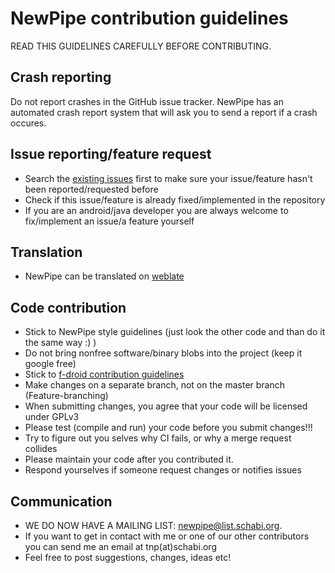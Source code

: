 NewPipe contribution guidelines
===============================

READ THIS GUIDELINES CAREFULLY BEFORE CONTRIBUTING.

## Crash reporting

Do not report crashes in the GitHub issue tracker. NewPipe has an automated crash report system that will ask you to send a report if a crash occures.

## Issue reporting/feature request

* Search the [existing issues](https://github.com/theScrabi/NewPipe/issues) first to make sure your issue/feature hasn't been reported/requested before
* Check if this issue/feature is already fixed/implemented in the repository
* If you are an android/java developer you are always welcome to fix/implement an issue/a feature yourself

## Translation

* NewPipe can be translated on [weblate](https://hosted.weblate.org/projects/newpipe/strings/)

## Code contribution

* Stick to NewPipe style guidelines (just look the other code and than do it the same way :) )
* Do not bring nonfree software/binary blobs into the project (keep it google free)
* Stick to [f-droid contribution guidelines](https://f-droid.org/wiki/page/Inclusion_Policy)
* Make changes on a separate branch, not on the master branch (Feature-branching)
* When submitting changes, you agree that your code will be licensed under GPLv3
* Please test (compile and run) your code before you submit changes!!!
* Try to figure out you selves why CI fails, or why a merge request collides
* Please maintain your code after you contributed it.
* Respond yourselves if someone request changes or notifies issues

## Communication

* WE DO NOW HAVE A MAILING LIST: [newpipe@list.schabi.org](https://list.schabi.org/cgi-bin/mailman/listinfo/newpipe).
* If you want to get in contact with me or one of our other contributors you can send me an email at tnp(at)schabi.org
* Feel free to post suggestions, changes, ideas etc!
